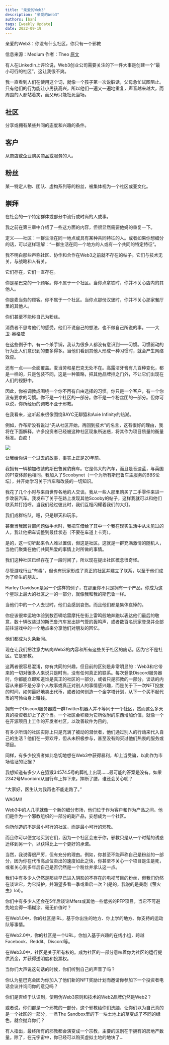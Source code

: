 ```yaml
---
title: "亲爱的Web3"
description: "亲爱的Web3"
authors: [ban]
tags: [weekly Update]
date: 2022-09-19
---
```


亲爱的Web3：你没有什么社区，你只有一个邪教

信息来源：Medium 作者：Theo [原文](https://www.yuanyuzhouneican.com/article-185399.html)

有人在LinkedIn上评论说，Web3创业公司需要关注的下一件大事是创建一个“最小可行的社区”，这让我很不爽。

我一直看到人们在使用这个词，就像一个孩子第一次说脏话，父母急忙试图阻止。只有他们的行为能让小男孩高兴，所以他们一遍又一遍地重复，声音越来越大，而周围的人都站着笑，而父母只能社死当场。

## **社区**

分享或拥有某些共同的态度和兴趣的条件。

## **客户**

从商店或企业购买商品或服务的人。

## **粉丝**

某一特定人物、团队、虚构系列等的粉丝，被集体视为一个社区或亚文化。

## **崇拜**

在社会的一个特定群体或部分中流行或时尚的人或事。

我之前在第三章中介绍了一些这方面的内容，但很显然需要他妈的重复一下。

定义——社区：一群生活在同一地点或具有某种共同特征的人。或者如果你想细分的话，可以这样理解：“一群生活在同一个地方的人或有一个共同的特定特征”。

我不明白那些声称社区、协作和合作在Web3之前就不存在的帖子。它们与技术无关，与战略和人有关。

它们存在，它们一直存在。

你是星巴克的一个顾客。你不属于一个社区。当你点拿铁时，你并不关心店内的其他人。

你是麦当劳的顾客。你不属于一个社区。当你点那份汉堡时，你并不关心那家餐厅里的其他人。

你们甚至不能称自己为粉丝。

消费者不思考他们的感受。他们不说自己的想法，也不做自己所说的事。——大卫-奥格威

在这些例子中，有一个杀手锏，我认为很多人都没有意识到——习惯。习惯驱动的行为比人们意识到的要多得多。当他们看到其他人形成一种习惯时，就会产生网络效应。

还有一点——全面覆盖。麦当劳和星巴克无处不在。高露洁牙膏有几百种变化，都是一样的，只是包装不同，这是一种策略，把其他品牌拒之门外，不让它们出现在人们的视野中。

因此，你被调教成围绕一个你不再有自由选择的习惯。你只是一个客户，有一个你没有要求的习惯。你不是一个社区的一部分。你不是一个粉丝团的一部分。但你可以说，你所经历的调教不亚于邪教。

在我看来，这听起来很像围绕BAYC无聊猿和Axie Infinity的热潮。

例如，乔布斯没有说过“先从社区开始，再回到技术”的名言，这有很好的理由，我将在下面解释。许多投资者已经被这种社区现象所迷惑，将其作为项目质量的衡量标准。白痴！

![](https://ngbjimg.xy599.com/948078098631f3246f2eee0.79694039.png)

让我给你讲一个过去的故事，事实上正是20年前。

我拥有一辆稍加改装的斯巴鲁翼豹赛车。它是伟大的汽车，而且是音速蓝，与英国的P1变体颜色相同。我加入了Scoobynet（一个为所有斯巴鲁车主服务的BBS论坛），并开始学习关于汽车和改装的一切知识。

我花了几个小时与来自世界各地的人交谈。我从一些人那里购买了二手零件来进一步改装汽车。我发布了关于在路上发现其他Scooby的帖子，这样我就可以和他们联系并打招呼。当我们经过彼此时，我们互相闪耀着我们的大灯。

我们成群结队，嗯，只是聊天和玩乐。

甚至当我因背部问题做手术时，我把车借给了其中一个我在现实生活中从未见过的人，我让他把车调整到最佳状态（不要在车道上卡壳）。

是的，这一切听起来令人难以置信，但这是社区。这就是一群充满激情的随机人，当他们聚集在他们共同热爱的事情上时所做的事情。

我们这种社区已经存在了一段时间了，所以现在提出社区概念很奇怪。

尽管游戏行业“有毒”，但也有玩家形成了真正的社区并建立了联系，以至于他们成为了终生的朋友。

Harley Davidson是另一个这样的例子，在那里你不只是拥有一个产品，你成为这个星球上最大的社区之一的一部分，就像我和我的斯巴鲁一样。

当他们中的一个人去世时，他们会感到哀伤。而且他们都是集体哀悼的。

你应该很幸运地体验到数百辆哈雷摩托在街上雷鸣般地奔跑以表达他们最后的敬意，数十辆改装过的斯巴鲁汽车发出排气管的轰鸣声，或者数百名玩家登录并全部前往游戏中的一个地点来分享他们对朋友的回忆。

他们都成为头条新闻。

现在让我们把注意力转向Web3的内容和所有这些关于社区的废话。因为它不是社区。它是邪教。

这两者很容易混淆，你有共同的兴趣，但目前的区别是非常明显的：Web3和它带来的一切对很多人来说只是时尚，没有任何真正的联系。每次登录Discord服务器时，你都能立即知道谁是真正的社区的一部分，或者只是邪教的一部分。谈话的内容从来都不是分享个人故事或真正对别人的事情感兴趣，而是关于下一次NFT投放的时间，如何最好地卖出代币，或者如何创造一个金字塔计划，从下一个买不起代币的可怜虫身上赚钱。

拥有一个Discord服务器或一群Twitter机器人并不等同于一个社区，然而这么多天真的投资者却上了这个当。一个社区会积极为它所依附的东西增加价值，就像一个在开源项目上工作的开发者社区，以改善软件为目的。

有多少所谓的社区实际上只是充满了被动的潜伏者，他们通过别人的行动来代入自己的生活？他们在一旁欢呼，但从未积极参与，甚至没有购买过他们热衷的服务或项目。

同样，有多少投资者如此急切地想在Web3中获得暴利，却上当受骗，以此作为市场验证的证据？

我想知道有多少人在猿猴34574.5号的葬礼上出现……最可能的答案是没有。如果2342号Moonbird从自行车上摔下来，摔断了腰，谁还会关心呢？

“大家好，医生认为我再也不能走路了。”

WAGMI!

Web3中的人几乎就像一个新的细分市场，他们位于作为客户和作为产品之间。他们是作为一个邪教组织的一部分的副产品，妄想成为一个社区。

你所创造的不是最小可行的社区，而是最小可行的邪教。

而且你可以便宜地买到它们，因为一个社区会忠于你，邪教只是从一个时髦的诱惑迁移到另一个，以获得比上一个更好的承诺。

当然，我说得很严厉，但有充分的理由。例如，你甚至不能声称自己是粉丝的一部分，因为你在代币高点位卖出的速度如此之快，你甚至不关心一个项目是生是死，或者关心到多年后自己是否仍然是一个粉丝并承认这一点。

我们中有多少人仍然是那些早已进入阴影的不存在的电视节目的粉丝，但我们仍然在谈论它，为它辩护，并渴望多看一季或重启一次？(是的，我说的是美剧《萤火虫》lol）。

你们中有多少人还会在5年后谈论Mfers或其他一些低劣的PFP项目，当它不可避免地变得一塌糊涂、毫无价值时？

在Web1.0中，你的社区是IRL，基于你出生的地方、你上学的地方、你支持的运动队等事情。

在Web2.0中，你的社区是一个URL，你加入基于兴趣的在线小组，跨越Facebook、Reddit、Discord等。

在Web3.0中，社区是关于所有权的。成为社区的一部分意味着你为社区的运行提供资金，并获得透明度和投票权。

当你们大声说这句话的时候，你们听到自己的声音了吗？

你认为星巴克会因为你加入了他们新的NFT奖励计划而邀请你参加下一个投资者电话会议并询问你的意见吗？

你们是否终于认识到，使用伪Web3原则和技术的Web2品牌仍然是Web2？

或者说，你们都是一个邪教的一部分，这个邪教给你们洗脑，让你们以为自己真的是一个社区的一部分，一旦The Sandbox里的下一块土地上的草变成了不同的绿色，就会抛弃你们？

有人指出，最终所有的邪教都会演变成一个宗教，主要的区别在于拥有的房地产数量。除了，在元宇宙中，你已经可以购买虚拟土地的地块了…
